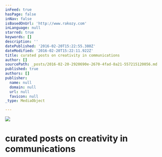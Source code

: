 ```yaml
---
inFeed: true
hasPage: false
inNav: false
isBasedOnUrl: 'http://www.rakozy.com'
inLanguage: null
starred: true
keywords: []
description: ''
datePublished: '2016-02-20T15:22:55.380Z'
dateModified: '2016-02-20T15:22:11.922Z'
title: curated posts on creativity in communications
author: []
sourcePath: _posts/2016-02-20-2920690e-2670-4fad-8a21-557215120056.md
published: true
authors: []
publisher:
  name: null
  domain: null
  url: null
  favicon: null
_type: MediaObject

---
```

![](https://s3-us-west-2.amazonaws.com/the-grid-img/p/2409f2d83d368654549ed0c23f4f6dd056325241.jpg)

# curated posts on creativity in communications